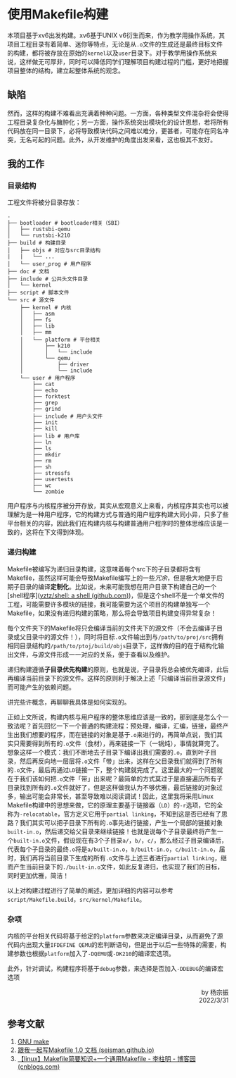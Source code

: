 # 使用Makefile构建

本项目基于xv6出发构建。xv6基于UNIX v6衍生而来，作为教学用操作系统，其项目工程目录有着简单、迷你等特点，无论是从`.o`文件的生成还是最终目标文件的构建，都将被存放在原始的`kernel`以及`user`目录下。对于教学用操作系统来说，这样做无可厚非，同时可以降低同学们理解项目构建过程的门槛，更好地把握项目整体的结构，建立起整体系统的观念。

## 缺陷

然而，这样的构建不难看出充满着种种问题。一方面，各种类型文件混杂将会使得工程目录复杂化与臃肿化；另一方面，操作系统突出模块化的设计思想，若将所有代码放在同一目录下，必将导致模块代码之间难以难分，更甚者，可能存在同名冲突，无名可起的问题。此外，从开发维护的角度出发来看，这也极其不友好。

## 我的工作

### 目录结构

工程文件将被分目录存放：

```
.
├── bootloader # bootloader相关（SBI）
│   ├── rustsbi-qemu
│   └── rustsbi-k210
├── build # 构建目录
│   ├── objs # 对应与src目录结构
|   |   └── ...
│   └── user_prog # 用户程序
├── doc # 文档
├── include	# 公共头文件目录
│   └── kernel
├── script # 脚本文件
└── src # 源文件
    ├── kernel # 内核
    │   ├── asm
    │   ├── fs
    │   ├── lib
    │   ├── mm
    │   └── platform # 平台相关
    │       ├── k210
    │       │   └── include
    │       └── qemu
    │           ├── driver
    │           └── include
    └── user # 用户程序
        ├── cat
        ├── echo
        ├── forktest
        ├── grep
        ├── grind
        ├── include # 用户头文件
        ├── init
        ├── kill
        ├── lib # 用户库
        ├── ln
        ├── ls
        ├── mkdir
        ├── rm
        ├── sh
        ├── stressfs
        ├── usertests
        ├── wc
        └── zombie
```

用户程序与内核程序被分开存放，其实从宏观意义上来看，内核程序其实也可以被理解为是一种用户程序，它的构建方式与普通的用户程序构建大同小异，只多了些平台相关的内容，因此我们在构建内核与构建普通用户程序时的整体思维应该是一致的，这将在下文得到体现。

### 递归构建

Makefile被编写为递归目录构建，这意味着每个src下的子目录都将含有Makefile，虽然这样可能会导致Makefile编写上的一些*冗余*，但是极大地便于后期子目录的编译**定制化**。比如说，未来可能我想在用户目录下构建自己的一个[shell程序]([yztz/shell: a shell (github.com)](https://github.com/yztz/shell))，但是这个shell不是一个单文件的工程，可能需要许多模块的链接，我可能需要为这个项目的构建单独写一个Makefile，如果没有递归构建的策略，那么将会导致项目构建变得异常复杂！

每个文件夹下的Makefile将只会编译当前的文件夹下的源文件（不会去编译子目录或父目录中的源文件！），同时将目标`.o`文件输出到与`/path/to/proj/src`拥有相同目录结构的`/path/to/ptoj/build/objs`目录下，这样做的目的在于结构化输出文件，与源文件形成一一对应的关系，便于查看以及维护。

递归构建遵循**子目录优先构建**的原则，也就是说，子目录将总会被优先编译，此后再编译当前目录下的源文件。这样的原则利于解决上述「只编译当前目录源文件」而可能产生的依赖问题。

讲完些许概念，再聊聊我具体是如何实现的。

正如上文所说，构建内核与用户程序的整体思维应该是一致的，那到底是怎么个一致法呢？首先回忆一下一个普通的构建流程：预处理，编译，汇编，链接，最终产生出我们想要的程序，而在链接的对象是基于`.o`来进行的，再简单点说，我们其实只需要得到所有的`.o`文件（食材），再来链接一下（一锅炖），事情就算完了。想象这样一个模式：我们不断地去子目录下编译出我们需要的`.o`，直到叶子目录，然后再反向地一层层将`.o`文件「带」出来，这样在父目录我们就得到了所有的`.o`文件，最后再通过`LD`链接一下，整个构建就完成了。这里最大的一个问题就在于我们该如何把`.o`文件「带」出来呢？最简单的方式莫过于是直接遍历所有子目录找到所有的`.o`文件就好了，但是这样做我认为不够优雅，最后链接的对象过多，输出可能会非常长，甚至导致难以阅读调试！因此，这里我将采用Linux Makefile构建中的思想来做，它的原理主要基于链接器（`LD`）的`-r`选项，它的全称为`-relocatable`，官方定义它用于`partial linking`，不知到这是否已经有了思路？我们其实可以把子目录下所有的`.o`事先进行链接，产生一个局部的链接对象`built-in.o`，然后递交给父目录来继续链接！也就是说每个子目录最终将产生一个`built-in.o`文件，假设现在有3个子目录`a/`，`b/`，`c/`，那么经过子目录编译后，代表每个子目录的最终`.o`将是`a/built-in.o`，`b/built-in.o`，`c/built-in.o`，届时，我们再将当前目录下生成的所有`.o`文件与上述三者进行`partial linking`，继而产生当前目录下的`./built-in.o`文件，如此反复递归，也实现了我们的目标，同时更加优雅，简洁！

以上对构建过程进行了简单的阐述，更加详细的内容可以参考`script/Makefile.build`，`src/kernel/Makefile`。

### 杂项

内核的平台相关代码将基于给定的`platform`参数来决定编译目录，从而避免了源代码内出现大量`IFDEFINE QEMU`的宏判断语句，但是出于以后一些特殊的需要，构建参数也根据`platform`加入了`-DQEMU`或`-DK210`的编译宏选项。

此外，针对调试，构建程序将基于`debug`参数，来选择是否加入`-DDEBUG`的编译宏选项

<p align="right">by 杨宗振<br />2022/3/31</p>

## 参考文献

1. [GNU make](https://www.gnu.org/software/make/manual/make.html)
2. [跟我一起写Makefile 1.0 文档 (seisman.github.io)](https://seisman.github.io/how-to-write-makefile/overview.html)
3. [【linux】Makefile简要知识+一个通用Makefile - 李柱明 - 博客园 (cnblogs.com)](https://www.cnblogs.com/lizhuming/p/13956017.html#tid-fTkKQB)











